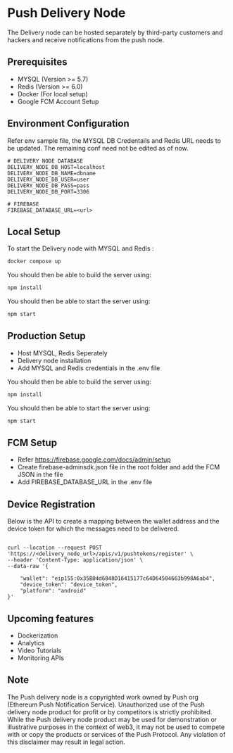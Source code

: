 # Push Delivery Node

The Delivery node can be hosted separately by third-party customers and hackers and receive notifications from the push node.

## Prerequisites

- MYSQL (Version >= 5.7)
- Redis (Version >= 6.0)
- Docker (For local setup)
- Google FCM Account Setup


## Environment Configuration

Refer env sample file, the MYSQL DB Credentails and Redis URL needs to be updated. The remaining conf need not be edited as of now.

```
# DELIVERY NODE DATABASE
DELIVERY_NODE_DB_HOST=localhost
DELIVERY_NODE_DB_NAME=dbname
DELIVERY_NODE_DB_USER=user
DELIVERY_NODE_DB_PASS=pass
DELIVERY_NODE_DB_PORT=3306

# FIREBASE
FIREBASE_DATABASE_URL=<url>

```


## Local Setup

To start the Delivery node with MYSQL and Redis :

```sh
docker compose up
```

You should then be able to build the server using:

```sh
npm install
```

You should then be able to start the server using:

```sh
npm start
```




## Production Setup

- Host MYSQL, Redis Seperately
- Delivery node installation
- Add MYSQL and Redis credentials in the .env file

You should then be able to build the server using:

```sh
npm install
```

You should then be able to start the server using:

```sh
npm start
```



## FCM Setup

- Refer https://firebase.google.com/docs/admin/setup
- Create firebase-adminsdk.json file in the root folder and add the FCM JSON in the file
- Add FIREBASE_DATABASE_URL in the .env file



## Device Registration

Below is the API to create a mapping between the wallet address and the device token for which the messages need to be delivered.

```

curl --location --request POST 'https://<delivery_node_url>/apis/v1/pushtokens/register' \
--header 'Content-Type: application/json' \
--data-raw '{
    
    "wallet": "eip155:0x35B84d6848D16415177c64D64504663b998A6ab4",
    "device_token": "device_token",
    "platform": "android"
}'

```



## Upcoming features

- Dockerization
- Analytics
- Video Tutorials
- Monitoring APIs


## Note

The Push delivery node is  a copyrighted work owned by Push org (Ethereum Push Notification Service). Unauthorized use of the Push delivery node product for profit or by competitors is strictly prohibited. While the Push delivery node product may be used for demonstration or illustrative purposes in the context of web3, it may not be used to compete with or copy the products or services of the Push Protocol. Any violation of this disclaimer may result in legal action.

